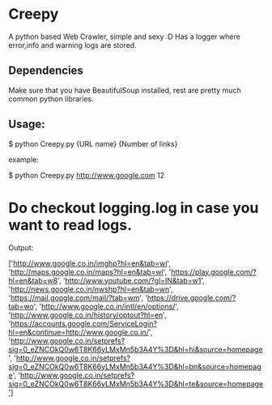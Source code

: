 Creepy
======

A python based Web Crawler, simple and sexy :D
Has a logger where error,info and warning logs are stored.

Dependencies
------------

Make sure that you have BeautifulSoup installed, rest are pretty much common python libraries.


Usage:
-----

$ python Creepy.py {URL name} {Number of links}

example:

$ python Creepy.py http://www.google.com 12
# Do checkout logging.log in case you want to read logs.


Output:

['http://www.google.co.in/imghp?hl=en&tab=wi', 'http://maps.google.co.in/maps?hl=en&tab=wl', 'https://play.google.com/?hl=en&tab=w8', 'http://www.youtube.com/?gl=IN&tab=w1', 'http://news.google.co.in/nwshp?hl=en&tab=wn', 'https://mail.google.com/mail/?tab=wm', 'https://drive.google.com/?tab=wo', 'http://www.google.co.in/intl/en/options/', 'http://www.google.co.in/history/optout?hl=en', 'https://accounts.google.com/ServiceLogin?hl=en&continue=http://www.google.co.in/', 'http://www.google.co.in/setprefs?sig=0_eZNCOkQ0w6T8K66yLMxMn5b3A4Y%3D&hl=hi&source=homepage', 'http://www.google.co.in/setprefs?sig=0_eZNCOkQ0w6T8K66yLMxMn5b3A4Y%3D&hl=bn&source=homepage', 'http://www.google.co.in/setprefs?sig=0_eZNCOkQ0w6T8K66yLMxMn5b3A4Y%3D&hl=te&source=homepage']
